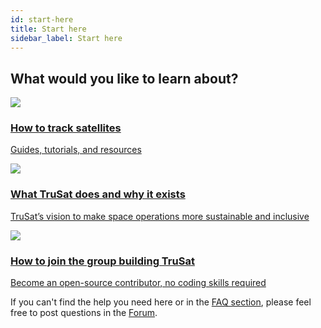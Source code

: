 ```yaml
---
id: start-here
title: Start here
sidebar_label: Start here
---
```


<h2>
    What would you like to learn about?
</h2>

<!-- Custom buttons: -->
<div class="panel-set">
    <a href="high-level-guide" class="panel">
        <div class="panel__cover">
            <img src="/img/illustration-observation2-640px.jpg" />
        </div>
        <div class="panel__text">
            <h3>
                How to track satellites
            </h3>
            <p>
                Guides, tutorials, and resources
            </p>
        </div>
    </a>
    <a href="https://trusat.org/about" class="panel">
        <div class="panel__cover">
            <img src="/img/illustration-trash2-640px.jpg" />
        </div>
        <div class="panel__text">
            <h3>
                What TruSat does and why it exists
            </h3>
            <p>
                TruSat’s vision to make space operations more sustainable and inclusive
            </p>
        </div>
    </a>
    <a href="contributing" class="panel">
        <div class="panel__cover">
            <img src="/img/illustration-open_source-640px.png" />
        </div>
        <div class="panel__text">
            <h3>
                How to join the group building TruSat
            </h3>
            <p>
                Become an open-source contributor, no coding skills required
            </p>
        </div>
    </a>
</div>

If you can't find the help you need here or in the [FAQ section](FAQ), please feel free to post questions in the [Forum](https://discuss.trusat.org/).